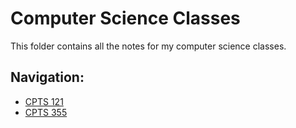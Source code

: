 # Computer Science Classes

This folder contains all the notes for my computer science classes.

## Navigation:

- [CPTS 121](./cpts-121)
- [CPTS 355](https://github.com/WillSkelton/CSAdventures/tree/master/WSU%20Classes/computer-science/cpts-355)
